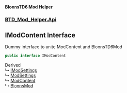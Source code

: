 #### [BloonsTD6 Mod Helper](README.md 'README')
### [BTD_Mod_Helper.Api](README.md#BTD_Mod_Helper.Api 'BTD_Mod_Helper.Api')

## IModContent Interface

Dummy interface to unite ModContent and BloonsTD6Mod

```csharp
public interface IModContent
```

Derived  
&#8627; [IModSettings](BTD_Mod_Helper.Api.Data.IModSettings.md 'BTD_Mod_Helper.Api.Data.IModSettings')  
&#8627; [ModSettings](BTD_Mod_Helper.Api.Data.ModSettings.md 'BTD_Mod_Helper.Api.Data.ModSettings')  
&#8627; [ModContent](BTD_Mod_Helper.Api.ModContent.md 'BTD_Mod_Helper.Api.ModContent')  
&#8627; [BloonsMod](BTD_Mod_Helper.BloonsMod.md 'BTD_Mod_Helper.BloonsMod')